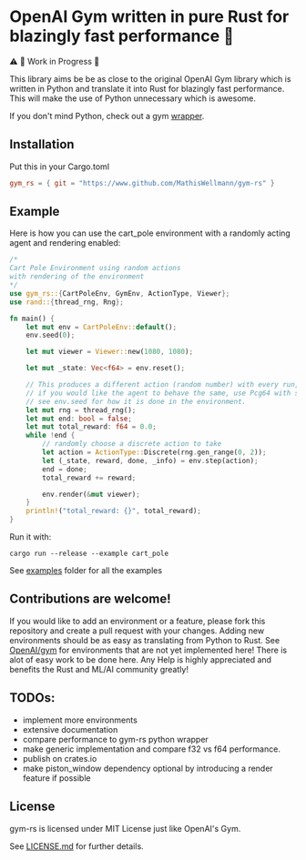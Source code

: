 # OpenAI Gym written in pure Rust for blazingly fast performance :rocket:

:warning: :construction: Work in Progress :construction:

This library aims be be as close to the original OpenAI Gym library which is written in Python
and translate it into Rust for blazingly fast performance.
This will make the use of Python unnecessary which is awesome.

If you don't mind Python, check out a gym [wrapper](https://github.com/MrRobb/gym-rs).

## Installation
Put this in your Cargo.toml
```toml
gym_rs = { git = "https://www.github.com/MathisWellmann/gym-rs" }
```

## Example
Here is how you can use the cart_pole environment with a randomly acting agent and rendering enabled:
```rust
/*
Cart Pole Environment using random actions
with rendering of the environment
*/
use gym_rs::{CartPoleEnv, GymEnv, ActionType, Viewer};
use rand::{thread_rng, Rng};

fn main() {
    let mut env = CartPoleEnv::default();
    env.seed(0);

    let mut viewer = Viewer::new(1080, 1080);

    let mut _state: Vec<f64> = env.reset();

    // This produces a different action (random number) with every run,
    // if you would like the agent to behave the same, use Pcg64 with seeding,
    // see env.seed for how it is done in the environment.
    let mut rng = thread_rng();
    let mut end: bool = false;
    let mut total_reward: f64 = 0.0;
    while !end {
        // randomly choose a discrete action to take
        let action = ActionType::Discrete(rng.gen_range(0, 2));
        let (_state, reward, done, _info) = env.step(action);
        end = done;
        total_reward += reward;

        env.render(&mut viewer);
    }
    println!("total_reward: {}", total_reward);
}
```
Run it with:
```
cargo run --release --example cart_pole
```

See [examples](https://github.com/MathisWellmann/gym-rs/tree/master/examples) folder for all the examples


## Contributions are welcome!
If you would like to add an environment or a feature, please fork this repository and create a pull request 
with your changes. Adding new environments should be as easy as translating from Python to Rust. See 
[OpenAI/gym](https://github.com/openai/gym)
for environments that are not yet implemented here! There is alot of easy work to be done here.
Any Help is highly appreciated and benefits the Rust and ML/AI community greatly!

## TODOs:
- implement more environments
- extensive documentation
- compare performance to gym-rs python wrapper
- make generic implementation and compare f32 vs f64 performance.
- publish on crates.io
- make piston_window dependency optional by introducing a render feature if possible

## License
gym-rs is licensed under MIT License just like OpenAI's Gym.

See [LICENSE.md](https://github.com/MathisWellmann/gym-rs/blob/master/LICENSE.md) for further details.
